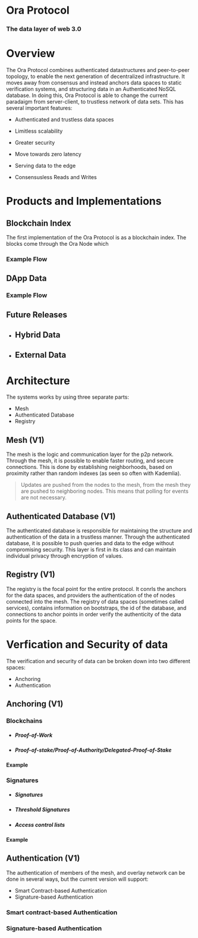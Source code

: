 # Ora Protocol

### The data layer of web 3.0

# Overview
The Ora Protocol combines authenticated datastructures and peer-to-peer topology, to enable the next generation of decentralized infrastructure. It moves away from consensus and instead anchors data spaces to static verification systems, and structuring data in an Authenticated NoSQL database. In doing this, Ora Protocol is able to change the current paradaigm from server-client, to trustless network of data sets. This has several important features: 

- Authenticated and trustless data spaces
- Limitless scalability
- Greater security

- Move towards zero latency
- Serving data to the edge
- Consensusless Reads and Writes

# Products and Implementations

## Blockchain Index

The first implementation of the Ora Protocol is as a blockchain index. The blocks come through the Ora Node which 

### Example Flow 


## DApp Data


### Example Flow


## Future Releases 

- ## Hybrid Data 

- ## External Data 


# Architecture
The systems works by using three separate parts: 
- Mesh 
- Authenticated Database 
- Registry 

## Mesh (V1)
The mesh is the logic and communication layer for the p2p network. Through the mesh, it is possible to enable faster routing, and secure connections. This is done by establishing neighborhoods, based on proximity rather than random indexes (as seen so often with Kademlia).

> Updates are pushed from the nodes to the mesh, from the mesh they are pushed to neighboring nodes. This means that polling 
> for events are not necessary.

## Authenticated Database (V1)
The authenticated database is responsible for maintaining the structure and authentication of the data in a trustless manner. Through the authenticated database, it is possible to push queries and data to the edge without compromising security. This layer is first in its class and can maintain individual privacy through encryption of values.

## Registry (V1)
The registry is the focal point for the entire protocol. It conrls the anchors for the data spaces, and providers the authentication of the of nodes connected into the mesh. The registry of data spaces (sometimes called services), contains information on bootstraps, the id of the database, and connections to anchor points in order verify the authenticity of the data points for the space.

# Verfication and Security of data

The verification and security of data can be broken down into two different spaces: 
- Anchoring 
- Authentication

## Anchoring (V1)

### Blockchains

- ##### Proof-of-Work 
- ##### Proof-of-stake/Proof-of-Authority/Delegated-Proof-of-Stake 

#### Example 


### Signatures

- ##### Signatures 
- ##### Threshold Signatures 
- ##### Access control lists

#### Example 


## Authentication (V1)

The authentication of members of the mesh, and overlay network can be done in several ways, but the current version will support:
- Smart Contract-based Authentication
- Signature-based Authentication

### Smart contract-based Authentication


### Signature-based Authentication

